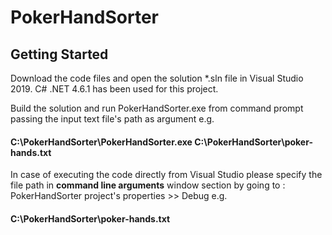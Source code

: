 # PokerHandSorter



## Getting Started

Download the code files and open the solution *.sln file in Visual Studio 2019.
C# .NET 4.6.1 has been used for this project.

Build the solution and run PokerHandSorter.exe from command prompt passing the input text file's path as argument 
e.g.

#### C:\PokerHandSorter\PokerHandSorter.exe C:\PokerHandSorter\poker-hands.txt



In case of executing the code directly from Visual Studio please specify the file path in **command line arguments** window section
by going to : PokerHandSorter project's properties >> Debug 
e.g.
#### C:\PokerHandSorter\poker-hands.txt




